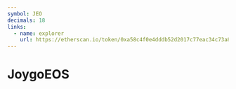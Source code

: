 ```yaml
---
symbol: JEO
decimals: 18
links:
  - name: explorer
    url: https://etherscan.io/token/0xa58c4f0e4dddb52d2017c77eac34c73a84cf8af8
---
```


# JoygoEOS
